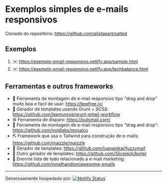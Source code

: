 # Exemplos simples de e-mails responsivos

Clonado do repositório: https://github.com/alistapart/salted

## Exemplos

1. ✉️ https://exemplo-email-responsivo.netlify.app/sample.html
2. ✉️ https://exemplo-email-responsivo.netlify.app/techbalance.html

## Ferramentas e outros frameworks

* 🤩 Ferramenta de montagem de e-mail responsivo tipo "drag and drop" muito boa e fácil de usar: https://beefree.io/
* 🔨 Gerador de templates usando Grunt + SCSS: https://github.com/leemunroe/grunt-email-workflow
* ⚙️ Ferramenta de disparo: https://putsmail.com/
* 🔧 Ferramenta de montagem de e-mail responsivo tipo "drag and drop": https://github.com/voidlabs/mosaico
* ⛏ Framework que usa o Tailwind para construção de e-mails: https://github.com/maizzle/maizzle
* 🔨 Gerador de templates: https://github.com/luangjokaj/fuzzymail
* 🔩 Outro gerador de templates: https://github.com/Slicejack/bojler
* 📘 Enorme lista de tudo relacionado a e-mail marketing: https://github.com/jonathandion/awesome-emails

---

Generosamente hospedado por: [![Netlify Status](https://api.netlify.com/api/v1/badges/2c899e7d-19be-497e-8036-6b36c1d72b48/deploy-status)](https://app.netlify.com/sites/exemplo-email-responsivo/deploys)